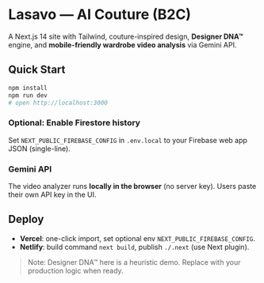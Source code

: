 # Lasavo — AI Couture (B2C)

A Next.js 14 site with Tailwind, couture-inspired design, **Designer DNA™** engine,
and **mobile-friendly wardrobe video analysis** via Gemini API.

## Quick Start
```bash
npm install
npm run dev
# open http://localhost:3000
```

### Optional: Enable Firestore history
Set `NEXT_PUBLIC_FIREBASE_CONFIG` in `.env.local` to your Firebase web app JSON (single-line).

### Gemini API
The video analyzer runs **locally in the browser** (no server key). Users paste their own API key in the UI.

## Deploy
- **Vercel**: one-click import, set optional env `NEXT_PUBLIC_FIREBASE_CONFIG`.
- **Netlify**: build command `next build`, publish `./.next` (use Next plugin).

> Note: Designer DNA™ here is a heuristic demo. Replace with your production logic when ready.
